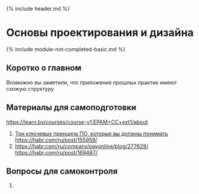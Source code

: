 {% include header.md %}

Основы проектирования и дизайна
===
{% include module-not-completed-basic.md %}

Коротко о главном
---------------------
Возможно вы заметили, что приложения прошлых практик имеют схожую структуру

Материалы для самоподготовки
---------------------
https://learn.by/courses/course-v1:EPAM+CC+ext1/about
1. [Три ключевых принципа ПО, которые вы должны понимать](https://habr.com/ru/post/144611/)
https://habr.com/ru/post/155959/
1. https://habr.com/ru/company/payonline/blog/277629/
https://habr.com/ru/post/169487/


Вопросы для самоконтроля
---------------------
1. 